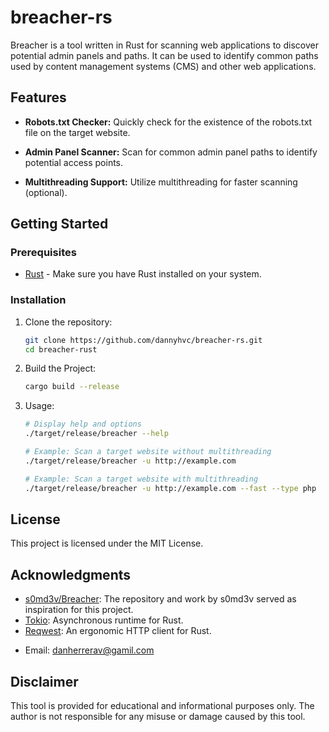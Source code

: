 # breacher-rs

Breacher is a tool written in Rust for scanning web applications to discover potential admin panels and paths. It can be used to identify common paths used by content management systems (CMS) and other web applications.

## Features

- **Robots.txt Checker:** Quickly check for the existence of the robots.txt file on the target website.

- **Admin Panel Scanner:** Scan for common admin panel paths to identify potential access points.

- **Multithreading Support:** Utilize multithreading for faster scanning (optional).

## Getting Started

### Prerequisites

- [Rust](https://www.rust-lang.org/tools/install) - Make sure you have Rust installed on your system.

### Installation

1. Clone the repository:

   ```bash
   git clone https://github.com/dannyhvc/breacher-rs.git
   cd breacher-rust
   ```
   
2. Build the Project:
   
   ```bash
   cargo build --release
   ```
   
3. Usage:

   ```bash
   # Display help and options
   ./target/release/breacher --help

   # Example: Scan a target website without multithreading
   ./target/release/breacher -u http://example.com

   # Example: Scan a target website with multithreading
   ./target/release/breacher -u http://example.com --fast --type php

   ```

## License
This project is licensed under the MIT License.

## Acknowledgments

- [s0md3v/Breacher](https://github.com/s0md3v/Breacher): The repository and work by s0md3v served as inspiration for this project.
- [Tokio](https://tokio.rs): Asynchronous runtime for Rust.
- [Reqwest](https://docs.rs/reqwest): An ergonomic HTTP client for Rust.


+ Email: danherrerav@gamil.com

## Disclaimer
This tool is provided for educational and informational purposes only. The author is not responsible for any misuse or damage caused by this tool.
